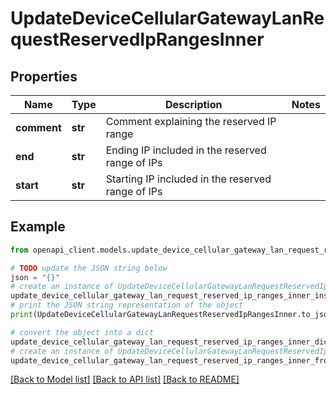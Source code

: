 # UpdateDeviceCellularGatewayLanRequestReservedIpRangesInner


## Properties

Name | Type | Description | Notes
------------ | ------------- | ------------- | -------------
**comment** | **str** | Comment explaining the reserved IP range | 
**end** | **str** | Ending IP included in the reserved range of IPs | 
**start** | **str** | Starting IP included in the reserved range of IPs | 

## Example

```python
from openapi_client.models.update_device_cellular_gateway_lan_request_reserved_ip_ranges_inner import UpdateDeviceCellularGatewayLanRequestReservedIpRangesInner

# TODO update the JSON string below
json = "{}"
# create an instance of UpdateDeviceCellularGatewayLanRequestReservedIpRangesInner from a JSON string
update_device_cellular_gateway_lan_request_reserved_ip_ranges_inner_instance = UpdateDeviceCellularGatewayLanRequestReservedIpRangesInner.from_json(json)
# print the JSON string representation of the object
print(UpdateDeviceCellularGatewayLanRequestReservedIpRangesInner.to_json())

# convert the object into a dict
update_device_cellular_gateway_lan_request_reserved_ip_ranges_inner_dict = update_device_cellular_gateway_lan_request_reserved_ip_ranges_inner_instance.to_dict()
# create an instance of UpdateDeviceCellularGatewayLanRequestReservedIpRangesInner from a dict
update_device_cellular_gateway_lan_request_reserved_ip_ranges_inner_from_dict = UpdateDeviceCellularGatewayLanRequestReservedIpRangesInner.from_dict(update_device_cellular_gateway_lan_request_reserved_ip_ranges_inner_dict)
```
[[Back to Model list]](../README.md#documentation-for-models) [[Back to API list]](../README.md#documentation-for-api-endpoints) [[Back to README]](../README.md)


